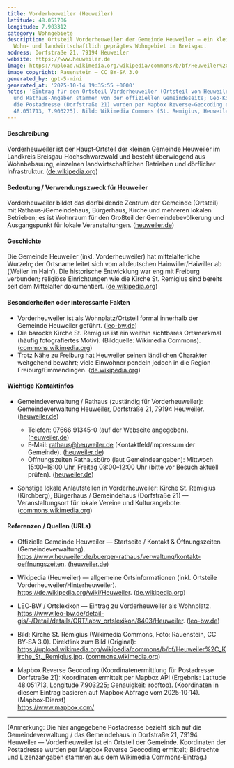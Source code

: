 ```yaml
---
title: Vorderheuweiler (Heuweiler)
latitude: 48.051706
longitude: 7.903312
category: Wohngebiete
description: Ortsteil Vorderheuweiler der Gemeinde Heuweiler – ein kleines, überwiegend
  Wohn- und landwirtschaftlich geprägtes Wohngebiet im Breisgau.
address: Dorfstraße 21, 79194 Heuweiler
website: https://www.heuweiler.de
image: https://upload.wikimedia.org/wikipedia/commons/b/bf/Heuweiler%2C_Kirche_St._Remigius.jpg
image_copyright: Rauenstein — CC BY-SA 3.0
generated_by: gpt-5-mini
generated_at: '2025-10-14 19:35:55 +0000'
notes: 'Eintrag für den Ortsteil Vorderheuweiler (Ortsteil von Heuweiler). Postadresse
  und Rathaus-Angaben stammen von der offiziellen Gemeindeseite; Geo-Koordinaten für
  die Postadresse (Dorfstraße 21) wurden per Mapbox Reverse-Geocoding ermittelt (Ergebnis:
  48.051713, 7.903225). Bild: Wikimedia Commons (St. Remigius, Heuweiler).'
---
```

#### Beschreibung
Vorderheuweiler ist der Haupt‑Ortsteil der kleinen Gemeinde Heuweiler im Landkreis Breisgau‑Hochschwarzwald und besteht überwiegend aus Wohnbebauung, einzelnen landwirtschaftlichen Betrieben und dörflicher Infrastruktur. ([de.wikipedia.org](https://de.wikipedia.org/wiki/Heuweiler?utm_source=openai))

#### Bedeutung / Verwendungszweck für Heuweiler
Vorderheuweiler bildet das dorfbildende Zentrum der Gemeinde (Ortsteil) mit Rathaus‑/Gemeindehaus, Bürgerhaus, Kirche und mehreren lokalen Betrieben; es ist Wohnraum für den Großteil der Gemeindebevölkerung und Ausgangspunkt für lokale Veranstaltungen. ([heuweiler.de](https://www.heuweiler.de/))

#### Geschichte
Die Gemeinde Heuweiler (inkl. Vorderheuweiler) hat mittelalterliche Wurzeln; der Ortsname leitet sich vom altdeutschen Hainwiller/Haiwiller ab (‚Weiler im Hain‘). Die historische Entwicklung war eng mit Freiburg verbunden; religiöse Einrichtungen wie die Kirche St. Remigius sind bereits seit dem Mittelalter dokumentiert. ([de.wikipedia.org](https://de.wikipedia.org/wiki/Heuweiler?utm_source=openai))

#### Besonderheiten oder interessante Fakten
- Vorderheuweiler ist als Wohnplatz/Ortsteil formal innerhalb der Gemeinde Heuweiler geführt. ([leo-bw.de](https://www.leo-bw.de/detail-gis/-/Detail/details/ORT/labw_ortslexikon/8403/Heuweiler?utm_source=openai))  
- Die barocke Kirche St. Remigius ist ein weithin sichtbares Ortsmerkmal (häufig fotografiertes Motiv). (Bildquelle: Wikimedia Commons). ([commons.wikimedia.org](https://commons.wikimedia.org/wiki/File%3AHeuweiler%2C_Kirche_St._Remigius.jpg))  
- Trotz Nähe zu Freiburg hat Heuweiler seinen ländlichen Charakter weitgehend bewahrt; viele Einwohner pendeln jedoch in die Region Freiburg/Emmendingen. ([de.wikipedia.org](https://de.wikipedia.org/wiki/Heuweiler?utm_source=openai))

#### Wichtige Kontaktinfos
- Gemeindeverwaltung / Rathaus (zuständig für Vorderheuweiler): Gemeindeverwaltung Heuweiler, Dorfstraße 21, 79194 Heuweiler. ([heuweiler.de](https://www.heuweiler.de/))  
  - Telefon: 07666 91345-0 (auf der Webseite angegeben). ([heuweiler.de](https://www.heuweiler.de/))  
  - E‑Mail: rathaus@heuweiler.de (Kontaktfeld/Impressum der Gemeinde). ([heuweiler.de](https://www.heuweiler.de/))  
  - Öffnungszeiten Rathausbüro (laut Gemeindeangaben): Mittwoch 15:00–18:00 Uhr, Freitag 08:00–12:00 Uhr (bitte vor Besuch aktuell prüfen). ([heuweiler.de](https://www.heuweiler.de/))

- Sonstige lokale Anlaufstellen in Vorderheuweiler: Kirche St. Remigius (Kirchberg), Bürgerhaus / Gemeindehaus (Dorfstraße 21) — Veranstaltungsort für lokale Vereine und Kulturangebote. ([commons.wikimedia.org](https://commons.wikimedia.org/wiki/File%3AHeuweiler%2C_Kirche_St._Remigius.jpg))

#### Referenzen / Quellen (URLs)
- Offizielle Gemeinde Heuweiler — Startseite / Kontakt & Öffnungszeiten (Gemeindeverwaltung).  
  https://www.heuweiler.de/buerger-rathaus/verwaltung/kontakt-oeffnungszeiten. ([heuweiler.de](https://www.heuweiler.de/))

- Wikipedia (Heuweiler) — allgemeine Ortsinformationen (inkl. Ortsteile Vorderheuweiler/Hinterheuweiler).  
  https://de.wikipedia.org/wiki/Heuweiler. ([de.wikipedia.org](https://de.wikipedia.org/wiki/Heuweiler?utm_source=openai))

- LEO‑BW / Ortslexikon — Eintrag zu Vorderheuweiler als Wohnplatz.  
  https://www.leo-bw.de/detail-gis/-/Detail/details/ORT/labw_ortslexikon/8403/Heuweiler. ([leo-bw.de](https://www.leo-bw.de/detail-gis/-/Detail/details/ORT/labw_ortslexikon/8403/Heuweiler?utm_source=openai))

- Bild: Kirche St. Remigius (Wikimedia Commons, Foto: Rauenstein, CC BY‑SA 3.0). Direktlink zum Bild (Original):  
  https://upload.wikimedia.org/wikipedia/commons/b/bf/Heuweiler%2C_Kirche_St._Remigius.jpg. ([commons.wikimedia.org](https://commons.wikimedia.org/wiki/File%3AHeuweiler%2C_Kirche_St._Remigius.jpg))

- Mapbox Reverse Geocoding (Koordinatenermittlung für Postadresse Dorfstraße 21): Koordinaten ermittelt per Mapbox API (Ergebnis: Latitude 48.051713, Longitude 7.903225; Genauigkeit: rooftop). (Koordinaten in diesem Eintrag basieren auf Mapbox‑Abfrage vom 2025‑10‑14). (Mapbox‑Dienst)  
  https://www.mapbox.com/

---

(Anmerkung: Die hier angegebene Postadresse bezieht sich auf die Gemeindeverwaltung / das Gemeindehaus in Dorfstraße 21, 79194 Heuweiler — Vorderheuweiler ist ein Ortsteil der Gemeinde. Koordinaten der Postadresse wurden per Mapbox Reverse Geocoding ermittelt; Bildrechte und Lizenzangaben stammen aus dem Wikimedia Commons‑Eintrag.)